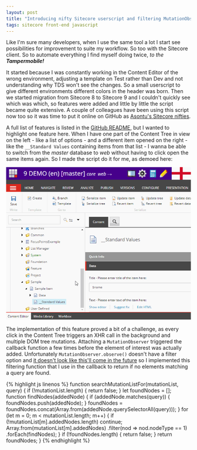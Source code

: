 ```yaml
---
layout: post
title: "Introducing nifty Sitecore userscript and filtering MutationObserver events"
tags: sitecore front-end javascript
---
```


Like I'm sure many developers, when I use the same tool a lot I start see possibilities for improvement to suite my workflow. So too with the Sitecore client. So to automate everything I find myself doing twice, _to the **Tampermobile!**_

It started because I was constantly working in the Content Editor of the wrong environment, adjusting a template on Test rather than Dev and not understanding why TDS won't see the changes. So a small userscript to give different environments different colors in the header was born. Then we started migration from Sitecore 8 to Sitecore 9 and I couldn't quickly see which was which, so features were added and little by little the script became quite extensive. A couple of colleagues have been using this script now too so it was time to put it online on GitHub as [Asontu's Sitecore nifties](https://github.com/asontu/Asontus-Sitecore-nifties).

A full list of features is listed in the [GitHub README](https://github.com/asontu/Asontus-Sitecore-nifties#features), but I wanted to highlight one feature here. When I have one part of the Content Tree in view on the left - like a list of options - and a different item opened on the right - like the `__Standard Values` containing items from that list - I wanna be able to switch from the _master_ database to _web_ without having to click open the same items again. So I made the script do it for me, as demoed here:

![Switch database and continue](https://github.com/asontu/Asontus-Sitecore-nifties/raw/master/assets/continue-to-tree.gif)

The implementation of this feature proved a bit of a challenge, as every click in the Content Tree triggers an XHR call in the background and multiple DOM tree mutations. Attaching a `MutationObserver` triggered the callback function a few times before the element of interest was actually added. Unfortunately `MutationObserver.observe()` doesn't have a filter option and [it doesn't look like this'll come in the future](https://github.com/whatwg/dom/issues/77#issuecomment-372568780) so I implemented this filtering function that I use in the callback to return if no elements matching a query are found.

{% highlight js linenos %}
function searchMutationListFor(mutationList, query) {
	if (!mutationList.length) {
		return false;
	}
	let foundNodes = [];
	function findNodes(addedNode) {
		if (addedNode.matches(query)) {
			foundNodes.push(addedNode);
		}
		foundNodes = foundNodes.concat(Array.from(addedNode.querySelectorAll(query)));
	}
	for (let m = 0; m < mutationList.length; m++) {
		if (!mutationList[m].addedNodes.length) continue;
		Array.from(mutationList[m].addedNodes)
			.filter(nod => nod.nodeType == 1)
			.forEach(findNodes);
	}
	if (!foundNodes.length) {
		return false;
	}
	return foundNodes;
}
{% endhighlight %}

